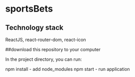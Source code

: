 # sportsBets

<!-- demo  [https://shlev9d.github.io/sportsbets/] -->

## Technology stack

ReactJS, react-router-dom, react-icon

##download this repository to your computer

In the project directory, you can run:

npm install - add node_modules
npm start - run application
